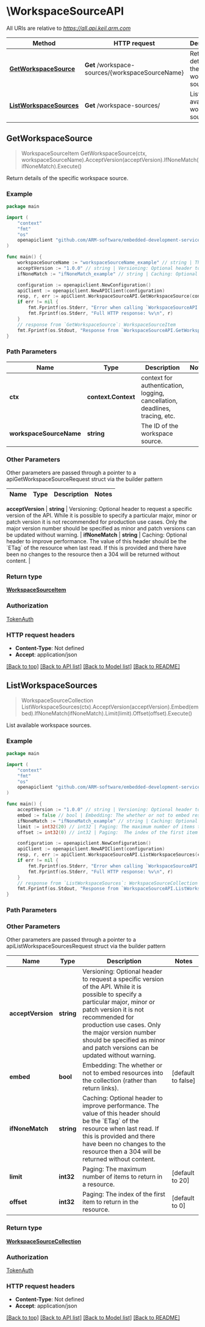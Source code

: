<!--
Copyright (C) 2020-2023 Arm Limited or its affiliates and Contributors. All rights reserved.
SPDX-License-Identifier: Apache-2.0
-->
# \WorkspaceSourceAPI

All URIs are relative to *https://all.api.keil.arm.com*

Method | HTTP request | Description
------------- | ------------- | -------------
[**GetWorkspaceSource**](WorkspaceSourceAPI.md#GetWorkspaceSource) | **Get** /workspace-sources/{workspaceSourceName} | Return details of the specific workspace source.
[**ListWorkspaceSources**](WorkspaceSourceAPI.md#ListWorkspaceSources) | **Get** /workspace-sources/ | List available workspace sources.



## GetWorkspaceSource

> WorkspaceSourceItem GetWorkspaceSource(ctx, workspaceSourceName).AcceptVersion(acceptVersion).IfNoneMatch(ifNoneMatch).Execute()

Return details of the specific workspace source.



### Example

```go
package main

import (
	"context"
	"fmt"
	"os"
	openapiclient "github.com/ARM-software/embedded-development-services-client/client"
)

func main() {
	workspaceSourceName := "workspaceSourceName_example" // string | The ID of the workspace source.
	acceptVersion := "1.0.0" // string | Versioning: Optional header to request a specific version of the API. While it is possible to specify a particular major, minor or patch version it is not recommended for production use cases. Only the major version number should be specified as minor and patch versions can be updated without warning. (optional)
	ifNoneMatch := "ifNoneMatch_example" // string | Caching: Optional header to improve performance. The value of this header should be the `ETag` of the resource when last read. If this is provided and there have been no changes to the resource then a 304 will be returned without content. (optional)

	configuration := openapiclient.NewConfiguration()
	apiClient := openapiclient.NewAPIClient(configuration)
	resp, r, err := apiClient.WorkspaceSourceAPI.GetWorkspaceSource(context.Background(), workspaceSourceName).AcceptVersion(acceptVersion).IfNoneMatch(ifNoneMatch).Execute()
	if err != nil {
		fmt.Fprintf(os.Stderr, "Error when calling `WorkspaceSourceAPI.GetWorkspaceSource``: %v\n", err)
		fmt.Fprintf(os.Stderr, "Full HTTP response: %v\n", r)
	}
	// response from `GetWorkspaceSource`: WorkspaceSourceItem
	fmt.Fprintf(os.Stdout, "Response from `WorkspaceSourceAPI.GetWorkspaceSource`: %v\n", resp)
}
```

### Path Parameters


Name | Type | Description  | Notes
------------- | ------------- | ------------- | -------------
**ctx** | **context.Context** | context for authentication, logging, cancellation, deadlines, tracing, etc.
**workspaceSourceName** | **string** | The ID of the workspace source. | 

### Other Parameters

Other parameters are passed through a pointer to a apiGetWorkspaceSourceRequest struct via the builder pattern


Name | Type | Description  | Notes
------------- | ------------- | ------------- | -------------

 **acceptVersion** | **string** | Versioning: Optional header to request a specific version of the API. While it is possible to specify a particular major, minor or patch version it is not recommended for production use cases. Only the major version number should be specified as minor and patch versions can be updated without warning. | 
 **ifNoneMatch** | **string** | Caching: Optional header to improve performance. The value of this header should be the &#x60;ETag&#x60; of the resource when last read. If this is provided and there have been no changes to the resource then a 304 will be returned without content. | 

### Return type

[**WorkspaceSourceItem**](WorkspaceSourceItem.md)

### Authorization

[TokenAuth](../README.md#TokenAuth)

### HTTP request headers

- **Content-Type**: Not defined
- **Accept**: application/json

[[Back to top]](#) [[Back to API list]](../README.md#documentation-for-api-endpoints)
[[Back to Model list]](../README.md#documentation-for-models)
[[Back to README]](../README.md)


## ListWorkspaceSources

> WorkspaceSourceCollection ListWorkspaceSources(ctx).AcceptVersion(acceptVersion).Embed(embed).IfNoneMatch(ifNoneMatch).Limit(limit).Offset(offset).Execute()

List available workspace sources.



### Example

```go
package main

import (
	"context"
	"fmt"
	"os"
	openapiclient "github.com/ARM-software/embedded-development-services-client/client"
)

func main() {
	acceptVersion := "1.0.0" // string | Versioning: Optional header to request a specific version of the API. While it is possible to specify a particular major, minor or patch version it is not recommended for production use cases. Only the major version number should be specified as minor and patch versions can be updated without warning. (optional)
	embed := false // bool | Embedding: The whether or not to embed resources into the collection (rather than return links). (optional) (default to false)
	ifNoneMatch := "ifNoneMatch_example" // string | Caching: Optional header to improve performance. The value of this header should be the `ETag` of the resource when last read. If this is provided and there have been no changes to the resource then a 304 will be returned without content. (optional)
	limit := int32(20) // int32 | Paging: The maximum number of items to return in a resource. (optional) (default to 20)
	offset := int32(0) // int32 | Paging:  The index of the first item to return in the resource. (optional) (default to 0)

	configuration := openapiclient.NewConfiguration()
	apiClient := openapiclient.NewAPIClient(configuration)
	resp, r, err := apiClient.WorkspaceSourceAPI.ListWorkspaceSources(context.Background()).AcceptVersion(acceptVersion).Embed(embed).IfNoneMatch(ifNoneMatch).Limit(limit).Offset(offset).Execute()
	if err != nil {
		fmt.Fprintf(os.Stderr, "Error when calling `WorkspaceSourceAPI.ListWorkspaceSources``: %v\n", err)
		fmt.Fprintf(os.Stderr, "Full HTTP response: %v\n", r)
	}
	// response from `ListWorkspaceSources`: WorkspaceSourceCollection
	fmt.Fprintf(os.Stdout, "Response from `WorkspaceSourceAPI.ListWorkspaceSources`: %v\n", resp)
}
```

### Path Parameters



### Other Parameters

Other parameters are passed through a pointer to a apiListWorkspaceSourcesRequest struct via the builder pattern


Name | Type | Description  | Notes
------------- | ------------- | ------------- | -------------
 **acceptVersion** | **string** | Versioning: Optional header to request a specific version of the API. While it is possible to specify a particular major, minor or patch version it is not recommended for production use cases. Only the major version number should be specified as minor and patch versions can be updated without warning. | 
 **embed** | **bool** | Embedding: The whether or not to embed resources into the collection (rather than return links). | [default to false]
 **ifNoneMatch** | **string** | Caching: Optional header to improve performance. The value of this header should be the &#x60;ETag&#x60; of the resource when last read. If this is provided and there have been no changes to the resource then a 304 will be returned without content. | 
 **limit** | **int32** | Paging: The maximum number of items to return in a resource. | [default to 20]
 **offset** | **int32** | Paging:  The index of the first item to return in the resource. | [default to 0]

### Return type

[**WorkspaceSourceCollection**](WorkspaceSourceCollection.md)

### Authorization

[TokenAuth](../README.md#TokenAuth)

### HTTP request headers

- **Content-Type**: Not defined
- **Accept**: application/json

[[Back to top]](#) [[Back to API list]](../README.md#documentation-for-api-endpoints)
[[Back to Model list]](../README.md#documentation-for-models)
[[Back to README]](../README.md)

